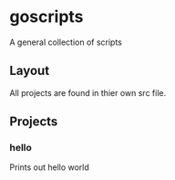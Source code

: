# goscripts
A general collection of scripts


## Layout

All projects are found in thier own src file.

## Projects

### hello
Prints out hello world
